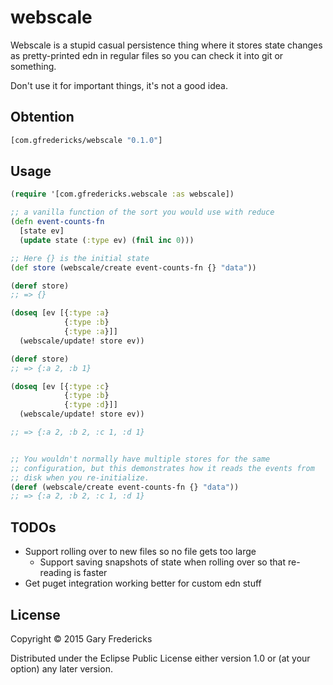 # webscale

Webscale is a stupid casual persistence thing where it stores state
changes as pretty-printed edn in regular files so you can check it
into git or something.

Don't use it for important things, it's not a good idea.

## Obtention

``` clojure
[com.gfredericks/webscale "0.1.0"]
```

## Usage

``` clojure
(require '[com.gfredericks.webscale :as webscale])

;; a vanilla function of the sort you would use with reduce
(defn event-counts-fn
  [state ev]
  (update state (:type ev) (fnil inc 0)))

;; Here {} is the initial state
(def store (webscale/create event-counts-fn {} "data"))

(deref store)
;; => {}

(doseq [ev [{:type :a}
            {:type :b}
            {:type :a}]]
  (webscale/update! store ev))

(deref store)
;; => {:a 2, :b 1}

(doseq [ev [{:type :c}
            {:type :b}
            {:type :d}]]
  (webscale/update! store ev))

;; => {:a 2, :b 2, :c 1, :d 1}


;; You wouldn't normally have multiple stores for the same
;; configuration, but this demonstrates how it reads the events from
;; disk when you re-initialize.
(deref (webscale/create event-counts-fn {} "data"))
;; => {:a 2, :b 2, :c 1, :d 1}
```

## TODOs

- Support rolling over to new files so no file gets too large
  - Support saving snapshots of state when rolling over so
    that re-reading is faster
- Get puget integration working better for custom edn stuff

## License

Copyright © 2015 Gary Fredericks

Distributed under the Eclipse Public License either version 1.0 or (at
your option) any later version.
